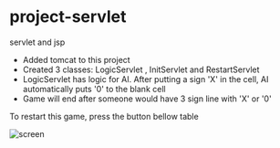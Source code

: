 # project-servlet
servlet and jsp

* Added tomcat to this project
* Created 3 classes: LogicServlet , InitServlet  and RestartServlet
* LogicServlet has logic for AI.
After putting a sign 'X' in the cell, AI automatically puts '0' to the blank cell
* Game will end after someone would have 3 sign line with 'X' or '0'

To restart this game, press the button bellow table

![screen](https://i.imgur.com/aGWgjFW.png)
